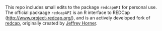 This repo includes small edits to the package `redcapAPI` for personal use. The official packaage `redcapAPI` is an R interface to REDCap (http://www.project-redcap.org/), and is an actively developed fork of [redcap](https://github.com/vubiostat/redcap), originally created by [Jeffrey Horner](https://github.com/jeffreyhorner).
